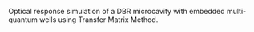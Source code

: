 Optical response simulation of a DBR microcavity with embedded multi-quantum wells using Transfer Matrix Method.

